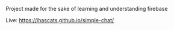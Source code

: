 Project made for the sake of learning and understanding firebase

Live: https://ihascats.github.io/simple-chat/

